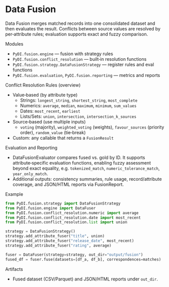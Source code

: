 # Data Fusion

Data Fusion merges matched records into one consolidated dataset and then evaluates the result. Conflicts between source values are resolved by per‑attribute rules; evaluation supports exact and fuzzy comparison.

Modules
- `PyDI.fusion.engine` — fusion with strategy rules
- `PyDI.fusion.conflict_resolution` — built‑in resolution functions
- `PyDI.fusion.strategy.DataFusionStrategy` — register rules and eval functions
- `PyDI.fusion.evaluation`, `PyDI.fusion.reporting` — metrics and reports

Conflict Resolution Rules (overview)
- Value‑based (by attribute type)
  - Strings: `longest_string`, `shortest_string`, `most_complete`
  - Numerics: `average`, `median`, `maximum`, `minimum`, `sum_values`
  - Dates: `most_recent`, `earliest`
  - Lists/Sets: `union`, `intersection`, `intersection_k_sources`
- Source‑based (use multiple inputs)
  - `voting` (majority), `weighted_voting` (weights), `favour_sources` (priority order), `random_value` (tie‑break)
- Custom: any callable that returns a `FusionResult`

Evaluation and Reporting
- DataFusionEvaluator compares fused vs. gold by ID. It supports attribute‑specific evaluation functions, enabling fuzzy assessment beyond exact equality, e.g. `tokenized_match`, `numeric_tolerance_match`, `year_only_match`.
- Additional outputs: consistency summaries, rule usage, record/attribute coverage, and JSON/HTML reports via FusionReport.

Example

```python
from PyDI.fusion.strategy import DataFusionStrategy
from PyDI.fusion.engine import DataFuser
from PyDI.fusion.conflict_resolution.numeric import average
from PyDI.fusion.conflict_resolution.date import most_recent
from PyDI.fusion.conflict_resolution.list import union

strategy = DataFusionStrategy()
strategy.add_attribute_fuser("title", union)
strategy.add_attribute_fuser("release_date", most_recent)
strategy.add_attribute_fuser("rating", average)

fuser = DataFuser(strategy=strategy, out_dir="output/fusion")
fused_df = fuser.fuse(datasets=[df_a, df_b], correspondences=matches)
```

Artifacts
- Fused dataset (CSV/Parquet) and JSON/HTML reports under `out_dir`.
